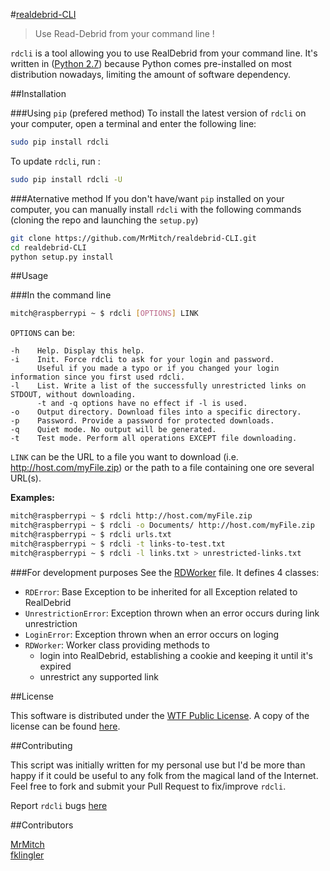 #[realdebrid-CLI](https://github.com/MrMitch/realdebrid-CLI)

> Use Read-Debrid from your command line !

`rdcli` is a tool allowing you to use RealDebrid from your command line.
It's written in ([Python 2.7](http://docs.python.org/2/)) because Python comes pre-installed on most distribution nowadays, limiting the amount of software dependency.

##Installation

###Using `pip` (prefered method)
To install the latest version of `rdcli` on your computer, open a terminal and enter the following line:
```bash
sudo pip install rdcli
```

To update `rdcli`, run :
```bash
sudo pip install rdcli -U
```

###Aternative method
If you don't have/want `pip` installed on your computer, you can manually install `rdcli` with the following commands (cloning the repo and launching the `setup.py`)
```bash
git clone https://github.com/MrMitch/realdebrid-CLI.git
cd realdebrid-CLI
python setup.py install
```

##Usage

###In the command line
```bash
mitch@raspberrypi ~ $ rdcli [OPTIONS] LINK
```

`OPTIONS` can be: 
```
-h    Help. Display this help.
-i    Init. Force rdcli to ask for your login and password.
      Useful if you made a typo or if you changed your login information since you first used rdcli.
-l    List. Write a list of the successfully unrestricted links on STDOUT, without downloading.
      -t and -q options have no effect if -l is used.
-o    Output directory. Download files into a specific directory.
-p    Password. Provide a password for protected downloads.
-q    Quiet mode. No output will be generated.
-t    Test mode. Perform all operations EXCEPT file downloading.
```

`LINK` can be the URL to a file you want to download (i.e. http://host.com/myFile.zip) or the path to a file containing one ore several URL(s).

**Examples:**  

```bash
mitch@raspberrypi ~ $ rdcli http://host.com/myFile.zip
mitch@raspberrypi ~ $ rdcli -o Documents/ http://host.com/myFile.zip
mitch@raspberrypi ~ $ rdcli urls.txt
mitch@raspberrypi ~ $ rdcli -t links-to-test.txt
mitch@raspberrypi ~ $ rdcli -l links.txt > unrestricted-links.txt
```

###For development purposes
See the [RDWorker](rdcli/RDWorker.py) file. It defines 4 classes: 

* `RDError`: Base Exception to be inherited for all Exception related to RealDebrid 
* `UnrestrictionError`: Exception thrown when an error occurs during link unrestriction
* `LoginError`: Exception thrown when an error occurs on loging
* `RDWorker`: Worker class providing methods to
    * login into RealDebrid, establishing a cookie and keeping it until it's expired
    * unrestrict any supported link



##License

This software is distributed under the [WTF Public License](http://www.wtfpl.net/). A copy of the license can be found [here](http://www.wtfpl.net/txt/copying).


##Contributing

This script was initially written for my personal use but I'd be more than happy if it could be useful to any folk from the magical land of the Internet. Feel free to fork and submit your Pull Request to fix/improve `rdcli`.

Report `rdcli` bugs [here](https://github.com/MrMitch/realdebrid-CLI/issues/new)

##Contributors

[MrMitch](http://github.com/MrMitch)  
[fklingler](http://github.com/fklingler)
